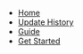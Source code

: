 <!-- docs/_sidebar.md -->

- [Home](/)
- [Update History](update_history.md)
- [Guide](guide.md 'The greatest guide in the world')
- [Get Started](get_started.md 'The greatest guide in the world')
